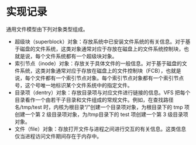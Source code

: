 # 实现记录

通用文件模型由下列对象类型组成。

- 超级块（superblock）对象：存放系统中已安装文件系统的有关信息。对于基于磁盘的文件系统，这类对象通常对应于存放在磁盘上的文件系统控制块，也就是说，每个文件系统都有一个超级块对象。
- 索引节点（inode）对象：存放关于具体文件的一般信息。对于基于磁盘的文件系统，这类对象通常对应于存放在磁盘上的文件控制块（FCB），也就是说，每个文件都有一个索引节点对象。每个索引节点对象都有一个索引节点号，这个号唯一地标识某个文件系统中的指定文件。
- 目录项（dentry）对象：存放目录项与对应文件进行链接的信息。VFS 把每个目录看作一个由若干子目录和文件组成的常规文件。例如，在查找路径名/tmp/test 时，内核为根目录“/”创建一个目录项对象，为根目录下的 tmp 项创建一个第 2 级目录项对象，为/tmp目录下的 test 项创建一个第 3 级目录项对象。
-  文件（file）对象：存放打开文件与进程之间进行交互的有关信息。这类信息仅当进程访问文件期间存在于内存中。